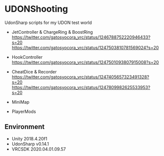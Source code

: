 # UDONShooting
UdonSharp scripts for my UDON test world

* JetController & ChargeRing & BoostRing  
https://twitter.com/gatosyocora_vrc/status/1246788752220946433?s=20  
https://twitter.com/gatosyocora_vrc/status/1247503810781569024?s=20

* HookController  
https://twitter.com/gatosyocora_vrc/status/1247501093807915008?s=20

* CheatDice & Recorder  
https://twitter.com/gatosyocora_vrc/status/1247405657323491328?s=20  
https://twitter.com/gatosyocora_vrc/status/1247809982625533953?s=20

* MiniMap
* PlayerMods

## Environment
* Unity 2018.4.20f1
* UdonSharp v0.14.1
* VRCSDK 2020.04.01.09.57
